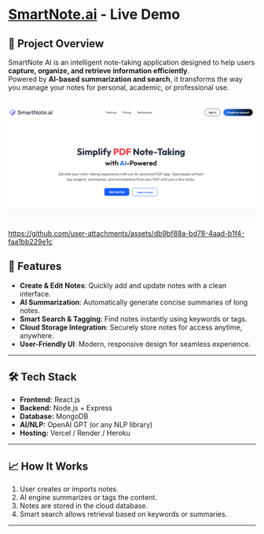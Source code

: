 # [SmartNote.ai](https://smartnote-ai-pied.vercel.app/) - Live Demo

## 🚀 Project Overview
SmartNote AI is an intelligent note-taking application designed to help users **capture, organize, and retrieve information efficiently**.  
Powered by **AI-based summarization and search**, it transforms the way you manage your notes for personal, academic, or professional use.

![image alt](https://github.com/PrajaktIngole/SmartNote.ai/blob/349258c2843e715e66764f52515ce6331a06403d/SmartNote.png)
---
https://github.com/user-attachments/assets/db9bf88a-bd78-4aad-b1f4-faa1bb229e1c

## 🎯 Features
- **Create & Edit Notes**: Quickly add and update notes with a clean interface.  
- **AI Summarization**: Automatically generate concise summaries of long notes.  
- **Smart Search & Tagging**: Find notes instantly using keywords or tags.  
- **Cloud Storage Integration**: Securely store notes for access anytime, anywhere.  
- **User-Friendly UI**: Modern, responsive design for seamless experience.

---

## 🛠️ Tech Stack
- **Frontend:** React.js  
- **Backend:** Node.js + Express  
- **Database:** MongoDB  
- **AI/NLP:** OpenAI GPT (or any NLP library)  
- **Hosting:** Vercel / Render / Heroku  

---

## 📈 How It Works
1. User creates or imports notes.  
2. AI engine summarizes or tags the content.  
3. Notes are stored in the cloud database.  
4. Smart search allows retrieval based on keywords or summaries.

---
